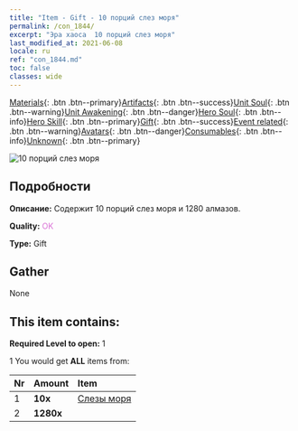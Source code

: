 ```yaml
---
title: "Item - Gift - 10 порций слез моря"
permalink: /con_1844/
excerpt: "Эра хаоса  10 порций слез моря"
last_modified_at: 2021-06-08
locale: ru
ref: "con_1844.md"
toc: false
classes: wide
---
```

 [Materials](/ItemsRU/){: .btn .btn--primary}[Artifacts](/ItemsRU/Artifacts/){: .btn .btn--success}[Unit Soul](/ItemsRU/UnitSoul/){: .btn .btn--warning}[Unit Awakening](/ItemsRU/UnitAwakening/){: .btn .btn--danger}[Hero Soul](/ItemsRU/HeroSoul/){: .btn .btn--info}[Hero Skill](/ItemsRU/HeroSkill/){: .btn .btn--primary}[Gift](/ItemsRU/Gift/){: .btn .btn--success}[Event related](/ItemsRU/Events/){: .btn .btn--warning}[Avatars](/ItemsRU/Avatars/){: .btn .btn--danger}[Consumables](/ItemsRU/Consumables/){: .btn .btn--info}[Unknown](/ItemsRU/Unknown/){: .btn .btn--primary}

 ![10 порций слез моря](/images/t/i_907466.png)

## Подробности
 **Описание:** Содержит 10 порций слез моря и 1280 алмазов.

 **Quality:** <span style="color: #DA70D6">OK</span>

 **Type:** Gift

## Gather

  None

## This item contains:

 **Required Level to open:** 1

 1 You would get **ALL** items  from:

  | Nr | Amount |     Item    |
  |:---|:-------|:------------|
  | 1 |  **10x** | [Слезы моря](/ItemsRU/con_955/) |  | 
  | 2 |  **1280x** | <i class="fas fa-gem"/> |  | 
